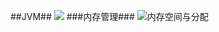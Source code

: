 ##JVM##
![](https://github.com/mcgwinds/javalover/blob/master/%E6%B7%B1%E5%85%A5%E7%90%86%E8%A7%A3JVM.png)
###内存管理###
![内存空间与分配](https://github.com/mcgwinds/javalover/wiki/%E5%86%85%E5%AD%98%E7%A9%BA%E9%97%B4%E4%B8%8E%E5%88%86%E9%85%8D)
